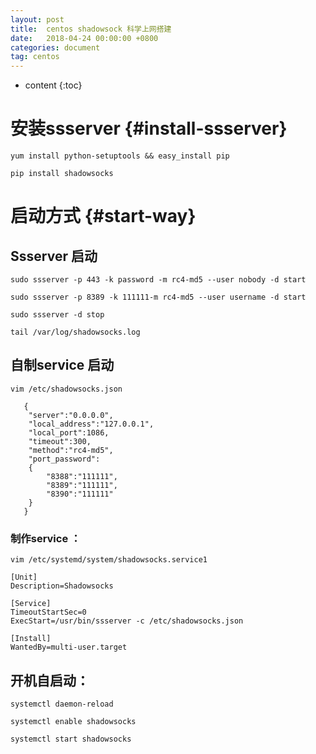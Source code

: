 ```yaml
---
layout: post
title:  centos shadowsock 科学上网搭建
date:   2018-04-24 00:00:00 +0800
categories: document
tag: centos
---
```


* content
{:toc}


安装ssserver			{#install-ssserver}
===
 
`yum install python-setuptools && easy_install pip`

`pip install shadowsocks`


启动方式		{#start-way}
===

## Ssserver 启动

`sudo ssserver -p 443 -k password -m rc4-md5 --user nobody -d start`

`sudo ssserver -p 8389 -k 111111-m rc4-md5 --user username -d start`

`sudo ssserver -d stop`

`tail /var/log/shadowsocks.log`



## 自制service 启动
`vim /etc/shadowsocks.json`
```
   {
   	"server":"0.0.0.0",
   	"local_address":"127.0.0.1",
   	"local_port":1086,
   	"timeout":300,
   	"method":"rc4-md5",
   	"port_password":
   	{
   		"8388":"111111",
   		"8389":"111111",
   		"8390":"111111"
   	}
   }
```
### 制作service ：

`vim /etc/systemd/system/shadowsocks.service1`

```
[Unit]
Description=Shadowsocks

[Service]
TimeoutStartSec=0
ExecStart=/usr/bin/ssserver -c /etc/shadowsocks.json

[Install]
WantedBy=multi-user.target
```


## 开机自启动：

`systemctl daemon-reload`

`systemctl enable shadowsocks`

`systemctl start shadowsocks`


